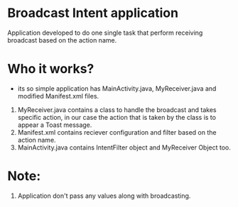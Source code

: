 # Broadcast Intent application
Application developed to do one single task that perform receiving broadcast based on the action name.

# Who it works?
- its so simple application has MainActivity.java, MyReceiver.java and modified Manifest.xml files.
1. MyReceiver.java contains a class to handle the broadcast and takes specific action, in our case the action that is taken by the class is to appear a Toast message.
2. Manifest.xml contains reciever configuration and filter based on the action name.
3. MainActivity.java contains IntentFilter object and MyReceiver Object too.

# Note:
1. Application don't pass any values along with broadcasting.

